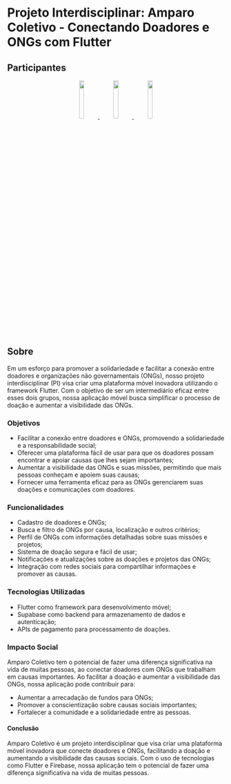 # Projeto Interdisciplinar: Amparo Coletivo - Conectando Doadores e ONGs com Flutter

## Participantes

<p align="center">
  <a href="https://github.com/pipococome">
    <img src="https://avatars.githubusercontent.com/pipococome" width="15%">
  </a>
  <a href="https://github.com/Brubzie">
    <img src="https://avatars.githubusercontent.com/Brubzie" width="15%">
  </a>
  <a href="https://github.com/LeandroAlves1987">
    <img src="https://avatars.githubusercontent.com/LeandroAlves1987" width="15%">
  </a>
</p>

## Sobre

Em um esforço para promover a solidariedade e facilitar a conexão entre doadores e organizações não governamentais (ONGs), nosso projeto interdisciplinar (PI) visa criar uma plataforma móvel inovadora utilizando o framework Flutter. Com o objetivo de ser um intermediário eficaz entre esses dois grupos, nossa aplicação móvel busca simplificar o processo de doação e aumentar a visibilidade das ONGs.

### Objetivos

* Facilitar a conexão entre doadores e ONGs, promovendo a solidariedade e a responsabilidade social;
* Oferecer uma plataforma fácil de usar para que os doadores possam encontrar e apoiar causas que lhes sejam importantes;
* Aumentar a visibilidade das ONGs e suas missões, permitindo que mais pessoas conheçam e apoiem suas causas;
* Fornecer uma ferramenta eficaz para as ONGs gerenciarem suas doações e comunicações com doadores.

### Funcionalidades

* Cadastro de doadores e ONGs;
* Busca e filtro de ONGs por causa, localização e outros critérios;
* Perfil de ONGs com informações detalhadas sobre suas missões e projetos;
* Sistema de doação segura e fácil de usar;
* Notificações e atualizações sobre as doações e projetos das ONGs;
* Integração com redes sociais para compartilhar informações e promover as causas.

### Tecnologias Utilizadas

* Flutter como framework para desenvolvimento móvel;
* Supabase como backend para armazenamento de dados e autenticação;
* APIs de pagamento para processamento de doações.

### Impacto Social

Amparo Coletivo tem o potencial de fazer uma diferença significativa na vida de muitas pessoas, ao conectar doadores com ONGs que trabalham em causas importantes. Ao facilitar a doação e aumentar a visibilidade das ONGs, nossa aplicação pode contribuir para:

* Aumentar a arrecadação de fundos para ONGs;
* Promover a conscientização sobre causas sociais importantes;
* Fortalecer a comunidade e a solidariedade entre as pessoas.

#### Conclusão

Amparo Coletivo é um projeto interdisciplinar que visa criar uma plataforma móvel inovadora que conecte doadores e ONGs, facilitando a doação e aumentando a visibilidade das causas sociais. Com o uso de tecnologias como Flutter e Firebase, nossa aplicação tem o potencial de fazer uma diferença significativa na vida de muitas pessoas.
